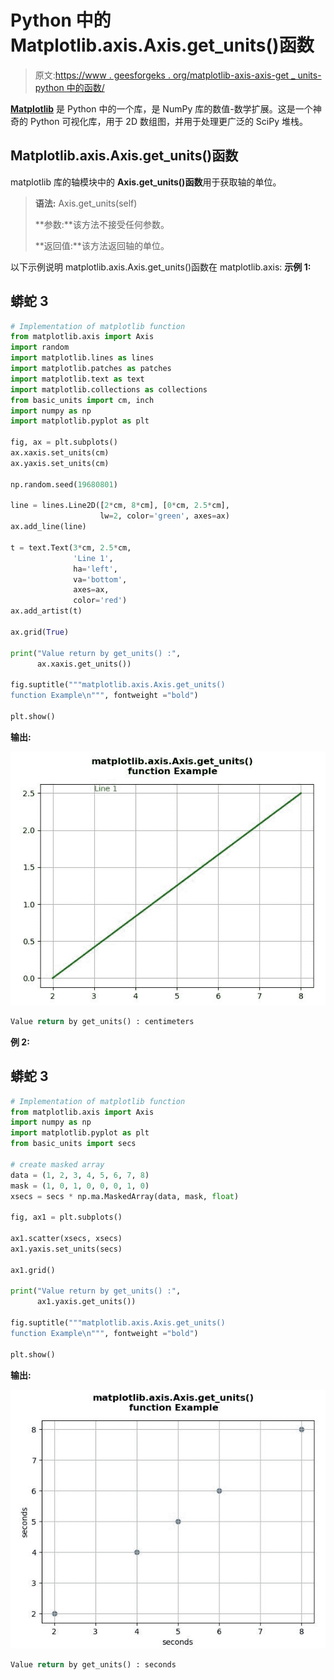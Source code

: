 # Python 中的 Matplotlib.axis.Axis.get_units()函数

> 原文:[https://www . geesforgeks . org/matplotlib-axis-axis-get _ units-python 中的函数/](https://www.geeksforgeeks.org/matplotlib-axis-axis-get_units-function-in-python/)

[**Matplotlib**](https://www.geeksforgeeks.org/python-introduction-matplotlib/) 是 Python 中的一个库，是 NumPy 库的数值-数学扩展。这是一个神奇的 Python 可视化库，用于 2D 数组图，并用于处理更广泛的 SciPy 堆栈。

## Matplotlib.axis.Axis.get_units()函数

matplotlib 库的轴模块中的 **Axis.get_units()函数**用于获取轴的单位。

> **语法:** Axis.get_units(self)
> 
> **参数:**该方法不接受任何参数。
> 
> **返回值:**该方法返回轴的单位。

以下示例说明 matplotlib.axis.Axis.get_units()函数在 matplotlib.axis:
**示例 1:**

## 蟒蛇 3

```py
# Implementation of matplotlib function
from matplotlib.axis import Axis
import random
import matplotlib.lines as lines
import matplotlib.patches as patches
import matplotlib.text as text
import matplotlib.collections as collections
from basic_units import cm, inch
import numpy as np
import matplotlib.pyplot as plt

fig, ax = plt.subplots()
ax.xaxis.set_units(cm)
ax.yaxis.set_units(cm)

np.random.seed(19680801)

line = lines.Line2D([2*cm, 8*cm], [0*cm, 2.5*cm],
                    lw=2, color='green', axes=ax)
ax.add_line(line)

t = text.Text(3*cm, 2.5*cm, 
              'Line 1',
              ha='left',
              va='bottom',
              axes=ax,
              color='red')
ax.add_artist(t)

ax.grid(True)

print("Value return by get_units() :",
      ax.xaxis.get_units())

fig.suptitle("""matplotlib.axis.Axis.get_units()
function Example\n""", fontweight ="bold")  

plt.show()
```

**输出:**

![](img/d5b2888ac6375ee2a55a5d071818f0d5.png)

```py
Value return by get_units() : centimeters

```

**例 2:**

## 蟒蛇 3

```py
# Implementation of matplotlib function
from matplotlib.axis import Axis
import numpy as np
import matplotlib.pyplot as plt
from basic_units import secs

# create masked array
data = (1, 2, 3, 4, 5, 6, 7, 8)
mask = (1, 0, 1, 0, 0, 0, 1, 0)
xsecs = secs * np.ma.MaskedArray(data, mask, float)

fig, ax1 = plt.subplots()

ax1.scatter(xsecs, xsecs)
ax1.yaxis.set_units(secs)

ax1.grid()

print("Value return by get_units() :",
      ax1.yaxis.get_units())

fig.suptitle("""matplotlib.axis.Axis.get_units()
function Example\n""", fontweight ="bold")  

plt.show()
```

**输出:**

![](img/56a83c176fae6280e56d8576c8008a94.png)

```py
Value return by get_units() : seconds

```